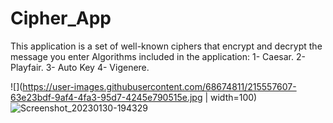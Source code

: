 # Cipher_App
This application is a set of well-known ciphers that encrypt and decrypt the message you enter
Algorithms included in the application:
1- Caesar.
2- Playfair.
3- Auto Key
4- Vigenere.

![](https://user-images.githubusercontent.com/68674811/215557607-63e23bdf-9af4-4fa3-95d7-4245e790515e.jpg | width=100)
![Screenshot_20230130-194329](https://user-images.githubusercontent.com/68674811/215557618-e3349b96-c248-4419-bf11-8a2b5becfd33.jpg)

